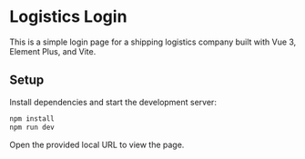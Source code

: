 # Logistics Login

This is a simple login page for a shipping logistics company built with Vue 3, Element Plus, and Vite.

## Setup

Install dependencies and start the development server:

```bash
npm install
npm run dev
```

Open the provided local URL to view the page.

